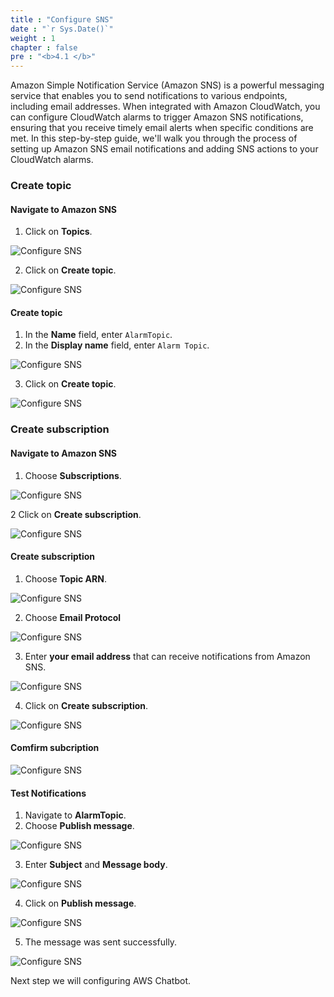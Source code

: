 ```yaml
---
title : "Configure SNS"
date : "`r Sys.Date()`"
weight : 1
chapter : false
pre : "<b>4.1 </b>"
---
```


Amazon Simple Notification Service (Amazon SNS) is a powerful messaging service that enables you to send notifications to various endpoints, including email addresses. When integrated with Amazon CloudWatch, you can configure CloudWatch alarms to trigger Amazon SNS notifications, ensuring that you receive timely email alerts when specific conditions are met. In this step-by-step guide, we'll walk you through the process of setting up Amazon SNS email notifications and adding SNS actions to your CloudWatch alarms.

### Create topic
#### Navigate to Amazon SNS

1. Click on **Topics**.

![Configure SNS](/images/4-configure-notification/4.1-configure-sns/001-configure-sns.png)

2. Click on **Create topic**.

![Configure SNS](/images/4-configure-notification/4.1-configure-sns/002-configure-sns.png)

#### Create topic

1. In the **Name** field, enter `AlarmTopic`.
2. In the **Display name** field, enter `Alarm Topic`.

![Configure SNS](/images/4-configure-notification/4.1-configure-sns/003-configure-sns.png)

3. Click on **Create topic**.

![Configure SNS](/images/4-configure-notification/4.1-configure-sns/004-configure-sns.png)


### Create subscription

#### Navigate to Amazon SNS

1. Choose **Subscriptions**.

![Configure SNS](/images/4-configure-notification/4.1-configure-sns/005-configure-sns.png)

2 Click on **Create subscription**.

![Configure SNS](/images/4-configure-notification/4.1-configure-sns/006-configure-sns.png)

#### Create subscription

1. Choose **Topic ARN**.

![Configure SNS](/images/4-configure-notification/4.1-configure-sns/007-configure-sns.png)

2. Choose **Email Protocol**

![Configure SNS](/images/4-configure-notification/4.1-configure-sns/008-configure-sns.png)

3. Enter **your email address** that can receive notifications from Amazon SNS.

![Configure SNS](/images/4-configure-notification/4.1-configure-sns/009-configure-sns.png)

4. Click on **Create subscription**.

![Configure SNS](/images/4-configure-notification/4.1-configure-sns/010-configure-sns.png)

#### Comfirm subcription

![Configure SNS](/images/4-configure-notification/4.1-configure-sns/011-configure-sns.png)

#### Test Notifications

1. Navigate to **AlarmTopic**.
2. Choose **Publish message**.

![Configure SNS](/images/4-configure-notification/4.1-configure-sns/012-configure-sns.png)

3. Enter **Subject** and **Message body**.

![Configure SNS](/images/4-configure-notification/4.1-configure-sns/013-configure-sns.png)

4. Click on **Publish message**.

![Configure SNS](/images/4-configure-notification/4.1-configure-sns/014-configure-sns.png)

5. The message was sent successfully.

![Configure SNS](/images/4-configure-notification/4.1-configure-sns/015-configure-sns.png)

Next step we will configuring AWS Chatbot.